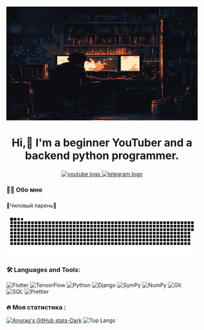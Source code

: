 <br clear="both">

<div align="center">
  <img height="300" width="600" src="https://github.com/Jartick/Jartick/blob/main/assets/header.jpg"  />
</div>

###

<h1 align="center">Hi,👋 I'm a beginner YouTuber and a backend python programmer.</h1>

###

<div align="center">
  <a href="https://www.youtube.com/@JartPythonDev" target="_blank">
    <img src="https://img.shields.io/badge/-Youtube-090909?style=for-the-badge&logo=YouTube&logoColor=ff0000" height="25" alt="youtube logo"  />
  </a>
  <a href="https://t.me/JartPythonDev" target="_blank">
    <img src="https://img.shields.io/badge/-Telegram-090909?style=for-the-badge&logo=Telegram&logoColor=47C5FB" height="25" alt="telegram logo"  />
  </a>
</div>

###

###

<h3 align="left">👩‍💻  Обо мне</h3>

###

<p align="left">🤑Чиловый парень🤑</p>

<p align="center">
 <img width="600" src="assets/github-snake.svg" alt="snake"/>
</p>

###

<h3 align="left">🛠 Languages and Tools:</h3>

![Flutter](https://img.shields.io/badge/-Flutter-090909?style=for-the-badge&logo=flutter&logoColor=47C5FB)
![TensorFlow](https://img.shields.io/badge/-TensorFlow-090909?style=for-the-badge&logo=tensorflow&logoColor=F88C00)
![Python](https://img.shields.io/badge/-Python-090909?style=for-the-badge&logo=Python&logoColor=E9D54D)
![Django](https://img.shields.io/badge/-Framework-090909?style=for-the-badge&logo=Django&logoColor=E5D3FF)
![SymPy](https://img.shields.io/badge/SymPy-090909?style=for-the-badge&logo=SymPy&logoColor=6296CC)
![NumPy](https://img.shields.io/badge/NumPy-090909?style=for-the-badge&logo=NumPy&logoColor=6296CC)
![Git](https://img.shields.io/badge/Git-090909?style=for-the-badge&logo=Git&logoColor=6296CC)
![SQL](https://img.shields.io/badge/SQL-090909?style=for-the-badge&logo=mysql&logoColor=6296CC)
![Prettier](https://img.shields.io/badge/Prettier-090909?style=for-the-badge&logo=Prettier&logoColor=6296CC)

### <h3 align="left">🔥 Моя статистика :</h3>

[![Anurag's GitHub stats-Dark](https://github-readme-stats.vercel.app/api?username=Jartick&show_icons=true&theme=dark#gh-dark-mode-only)](https://github.com/Jartick/github-readme-stats#gh-dark-mode-only)
![Top Langs](https://github-readme-stats.vercel.app/api/top-langs/?username=Jartick&layout=compact&show_icons=true&theme=dark#gh-dark-mode-only)

